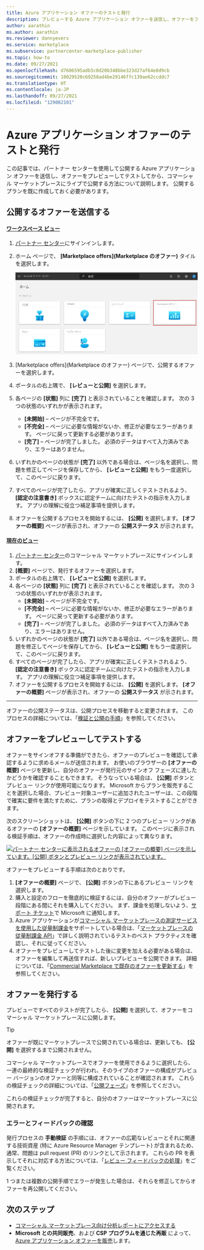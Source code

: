```yaml
---
title: Azure アプリケーション オファーのテストと発行
description: プレビューする Azure アプリケーション オファーを送信し、オファーをプレビューしてテストしてから、Azure Marketplace に公開します。
author: aarathin
ms.author: aarathin
ms.reviewer: dannyevers
ms.service: marketplace
ms.subservice: partnercenter-marketplace-publisher
ms.topic: how-to
ms.date: 09/27/2021
ms.openlocfilehash: d7606595adb5c0d20b348bbe323d27af64e8d9cb
ms.sourcegitcommit: 10029520c69258ad4be29146ffc139ae62ccddc7
ms.translationtype: HT
ms.contentlocale: ja-JP
ms.lasthandoff: 09/27/2021
ms.locfileid: "129082101"
---
```

# <a name="test-and-publish-an-azure-application-offer"></a>Azure アプリケーション オファーのテストと発行

この記事では、パートナー センターを使用して公開する Azure アプリケーション オファーを送信し、オファーをプレビューしてテストしてから、コマーシャル マーケットプレースにライブで公開する方法について説明します。 公開するプランを既に作成しておく必要があります。

## <a name="submit-the-offer-for-publishing"></a>公開するオファーを送信する

#### <a name="workspaces-view"></a>[ワークスペース ビュー](#tab/workspaces-view)

1. [パートナー センター](https://partner.microsoft.com/dashboard/home)にサインインします。

1. ホーム ページで、 **[Marketplace offers]\(Marketplace のオファー\)** タイルを選択します。

    [ ![パートナー センターのホーム ページにある [Marketplace offers]\(Marketplace のオファー\) タイルを示しています。](./media/workspaces/partner-center-home.png) ](./media/workspaces/partner-center-home.png#lightbox)

1. [Marketplace offers]\(Marketplace のオファー\) ページで、公開するオファーを選択します。
1. ポータルの右上隅で、 **[レビューと公開]** を選択します。
1. 各ページの **[状態]** 列に **[完了]** と表示されていることを確認します。 次の 3 つの状態のいずれかが表示されます。
    - **[未開始]** – ページが不完全です。
    - **[不完全]** – ページに必要な情報がないか、修正が必要なエラーがあります。 ページに戻って更新する必要があります。
    - **[完了]** – ページが完了しました。 必須のデータはすべて入力済みであり、エラーはありません。
1. いずれかのページの状態が **[完了]** 以外である場合は、ページ名を選択し、問題を修正してページを保存してから、 **[レビューと公開]** をもう一度選択して、このページに戻ります。
1. すべてのページが完了したら、アプリが確実に正しくテストされるよう、 **[認定の注意書き]** ボックスに認定チームに向けたテストの指示を入力します。 アプリの理解に役立つ補足事項を提供します。
1. オファーを公開するプロセスを開始するには、 **[公開]** を選択します。 **[オファーの概要]** ページが表示され、オファーの **公開ステータス** が示されます。

#### <a name="current-view"></a>[現在のビュー](#tab/current-view)

1. [パートナー センター](https://partner.microsoft.com/dashboard/commercial-marketplace/overview)のコマーシャル マーケットプレースにサインインします。
1. **[概要]** ページで、発行するオファーを選択します。
1. ポータルの右上隅で、 **[レビューと公開]** を選択します。
1. 各ページの **[状態]** 列に **[完了]** と表示されていることを確認します。 次の 3 つの状態のいずれかが表示されます。
    - **[未開始]** – ページが不完全です。
    - **[不完全]** – ページに必要な情報がないか、修正が必要なエラーがあります。 ページに戻って更新する必要があります。
    - **[完了]** – ページが完了しました。 必須のデータはすべて入力済みであり、エラーはありません。
1. いずれかのページの状態が **[完了]** 以外である場合は、ページ名を選択し、問題を修正してページを保存してから、 **[レビューと公開]** をもう一度選択して、このページに戻ります。
1. すべてのページが完了したら、アプリが確実に正しくテストされるよう、 **[認定の注意書き]** ボックスに認定チームに向けたテストの指示を入力します。 アプリの理解に役立つ補足事項を提供します。
1. オファーを公開するプロセスを開始するには、 **[公開]** を選択します。 **[オファーの概要]** ページが表示され、オファーの **公開ステータス** が示されます。

---

オファーの公開ステータスは、公開プロセスを移動すると変更されます。 このプロセスの詳細については、「[検証と公開の手順](review-publish-offer.md#validation-and-publishing-steps)」を参照してください。

## <a name="preview-and-test-the-offer"></a>オファーをプレビューしてテストする

オファーをサインオフする準備ができたら、オファーのプレビューを確認して承認するように求めるメールが送信されます。 お使いのブラウザーの **[オファーの概要]** ページを更新し、自分のオファーが発行元のサインオフ フェーズに達したかどうかを確認することもできます。 そうなっている場合は、 **[公開]** ボタンとプレビュー リンクが使用可能になります。 Microsoft からプランを販売することを選択した場合、プレビュー対象ユーザーに追加されたユーザーは、この段階で確実に要件を満たすために、プランの取得とデプロイをテストすることができます。

次のスクリーンショットは、 **[公開]** ボタンの下に 2 つのプレビュー リンクがあるオファーの **[オファーの概要]** ページを示しています。 このページに表示される検証手順は、オファーの作成時に選択した内容によって異なります。

[![パートナー センターに表示されるオファーの [オファーの概要] ページを示しています。[公開] ボタンとプレビュー リンクが表示されています。](media/create-new-azure-app-offer/azure-app-publish-status.png)](media/create-new-azure-app-offer/azure-app-publish-status.png#lightbox)

オファーをプレビューする手順は次のとおりです。

1. **[オファーの概要]** ページで、 **[公開]** ボタンの下にあるプレビュー リンクを選択します。 
1. 購入と設定のフローを徹底的に検証するには、自分のオファーがプレビュー段階にある間にそれを購入してください。 まず、課金を処理しないよう、[サポート チケット](https://aka.ms/marketplacesupport)で Microsoft に通知します。
1. Azure アプリケーションが[コマーシャル マーケットプレースの測定サービスを使用した従量制課金](marketplace-metering-service-apis.md)をサポートしている場合は、「[マーケットプレースの従量制課金 API](marketplace-metering-service-apis.md#development-and-testing-best-practices)」で詳しく説明されているテストのベスト プラクティスを確認し、それに従ってください。
1. オファーをプレビューしてテストした後に変更を加える必要がある場合は、オファーを編集して再送信すれば、新しいプレビューを公開できます。 詳細については、「[Commercial Marketplace で既存のオファーを更新する](./update-existing-offer.md)」を参照してください。

## <a name="publish-your-offer-live"></a>オファーを発行する

プレビューですべてのテストが完了したら、 **[公開]** を選択して、オファーをコマーシャル マーケットプレースに公開します。

   > [!TIP]
   > オファーが既にマーケットプレースで公開されている場合は、更新しても、 **[公開]** を選択するまで公開されません。

コマーシャル マーケットプレースでオファーを使用できるように選択したら、一連の最終的な検証チェックが行われ、そのライブのオファーの構成がプレビュー バージョンのオファーと同等に構成されていることが確認されます。 これらの検証チェックの詳細については、「[公開フェーズ](review-publish-offer.md#publish-phase)」を参照してください。

これらの検証チェックが完了すると、自分のオファーはマーケットプレースに公開されます。

### <a name="errors-and-review-feedback"></a>エラーとフィードバックの確認

発行プロセスの **手動検証** の手順には、オファーの広範なレビューとそれに関連する技術資産 (特に Azure Resource Manager テンプレート) が含まれるため、通常、問題は pull request (PR) のリンクとして示されます。 これらの PR を表示してそれに対応する方法については、「[レビュー フィードバックの処理](azure-app-review-feedback.md)」をご覧ください。

1 つまたは複数の公開手順でエラーが発生した場合は、それらを修正してからオファーを再公開してください。

## <a name="next-step"></a>次のステップ

- [コマーシャル マーケットプレース向け分析レポートにアクセスする](analytics.md)
- **Microsoft との共同販売**、および **CSP プログラムを通じた再販** によって、[Azure アプリケーション オファーを販売](azure-app-marketing.md)します。
